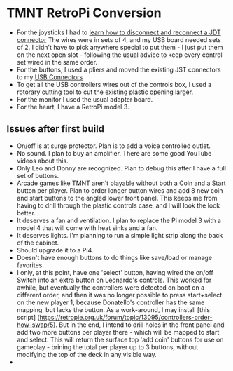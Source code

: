 
# TMNT RetroPi Conversion

+ For the joysticks I had to [learn how to disconnect and reconnect a JDT connector](https://youtu.be/kRvDgiX4Sk4) The wires were in sets of 4, and my USB board needed sets of 2. I didn't have to pick anywhere special to put them - I just put them on the next open slot - following the usual advice to keep every control set wired in the same order.
+ For the buttons, I used a pliers and moved the existing JST connectors to my [USB Connectors](https://smile.amazon.com/gp/aw/d/B01FZ797OC?psc=1&ref=ppx_pop_mob_b_asin_title)
+ To get all the USB controllers wires out of the controls box, I used a rotorary cutting tool to cut the existing plastic opening larger.
+ For the monitor I used the usual adapter board.
+ For the heart, I have a RetroPi model 3.


## Issues after first build

+ On/off is at surge protector. Plan is to add a voice controlled outlet.
+ No sound. I plan to buy an amplifier. There are some good YouTube videos about this.
+ Only Leo and Donny are recognized. Plan to debug this after I have a full set of buttons.
+ Arcade games like TMNT aren't playable without both a Coin and a Start button per player. Plan to order longer button wires and add 8 new coin and start buttons to the angled lower front panel. This keeps me from having to drill through the plastic controls case, and I will look the look better.
+ It deserves a fan and ventilation. I plan to replace the Pi model 3 with a model 4 that will come with heat sinks and a fan.
+ It deserves lights. I'm planning to run a simple light strip along the back of the cabinet.
+ Should upgrade it to a Pi4.
+ Doesn't have enough buttons to do things like save/load or manage favorites.
+ I only, at this point, have one 'select' button, having wired the on/off Switch into an extra button on Leonardo's controls. This worked for awhile, but eventually the controllers were detected on boot on a different order, and then it was no longer possible to press start+select on the new player 1, because Donatello's controller has the same mapping, but lacks the button. As a work-around, I may install [this script] (https://retropie.org.uk/forum/topic/13095/controllers-order-how-swap/5). But in the end, I intend to drill holes in the front panel and add two more buttons per player there - which will be mapped to start and select. This will return the surface top 'add coin' buttons for use on gameplay - brining the total per player up to 3 buttons, without modifying the top of the deck in any visible way.
+ 
